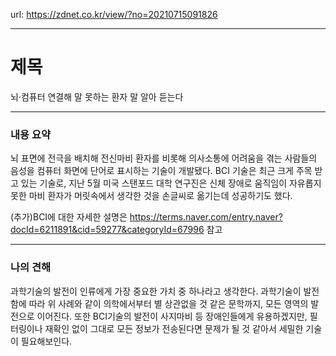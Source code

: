 url: https://zdnet.co.kr/view/?no=20210715091826

---

# 제목

뇌·컴퓨터 연결해 말 못하는 환자 말 알아 듣는다

---

### 내용 요약

뇌 표면에 전극을 배치해 전신마비 환자를 비롯해 의사소통에 어려움을 겪는 사람들의 음성을  컴퓨터 화면에 단어로 표시하는 기술이 개발됐다. BCI 기술은 최근 크게 주목 받고 있는 기술로, 지난 5월 미국 스탠포드 대학 연구진은 신체 장애로 움직임이 자유롭지 못한 마비 환자가 머릿속에서 생각한 것을 손글씨로 옮기는데 성공하기도 했다. 

(추가)BCI에 대한 자세한 설명은 https://terms.naver.com/entry.naver?docId=6211891&cid=59277&categoryId=67996 참고

---

### 나의 견해

과학기술의 발전이 인류에게 가장 중요한 가치 중 하나라고 생각한다.
과학기술이 발전함에 따라 위 사례와 같이 의학에서부터 별 상관없을 것 같은 문학까지, 모든 영역의 발전으로 이어진다. 
또한 BCI기술의 발전이 사지마비 등 장애인들에게 유용하겠지만, 필터링이나 재확인 없이 그대로 모든 정보가 전송된다면 문제가 될 것 같아서 세밀한 기술이 필요해보인다.